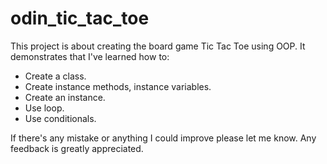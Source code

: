 # odin_tic_tac_toe
This project is about creating the board game Tic Tac Toe using OOP.
It demonstrates that I've learned how to:
- Create a class.
- Create instance methods, instance variables.
- Create an instance.
- Use loop.
- Use conditionals.

If there's any mistake or anything I could improve please let me know. Any feedback is greatly appreciated.
